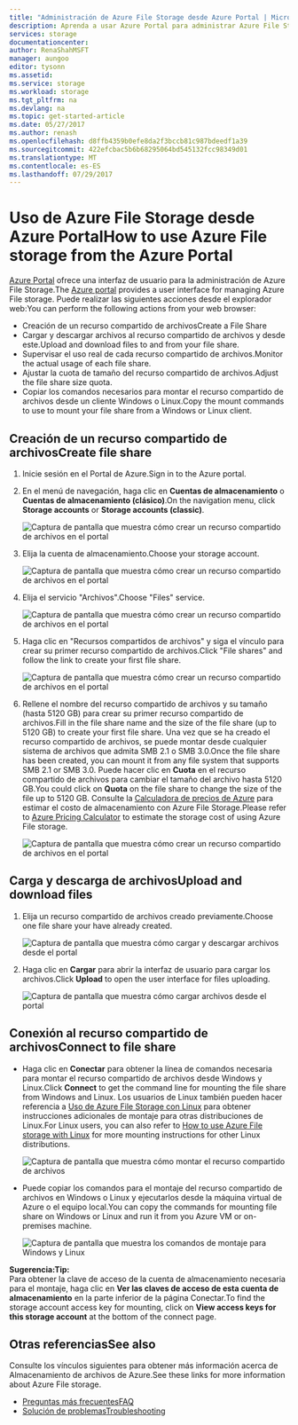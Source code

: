 ```yaml
---
title: "Administración de Azure File Storage desde Azure Portal | Microsoft Docs"
description: Aprenda a usar Azure Portal para administrar Azure File Storage.
services: storage
documentationcenter: 
author: RenaShahMSFT
manager: aungoo
editor: tysonn
ms.assetid: 
ms.service: storage
ms.workload: storage
ms.tgt_pltfrm: na
ms.devlang: na
ms.topic: get-started-article
ms.date: 05/27/2017
ms.author: renash
ms.openlocfilehash: d8ffb4359b0efe8da2f3bccb81c987bdeedf1a39
ms.sourcegitcommit: 422efcbac5b6b68295064bd545132fcc98349d01
ms.translationtype: MT
ms.contentlocale: es-ES
ms.lasthandoff: 07/29/2017
---
```

# <a name="how-to-use-azure-file-storage-from-the-azure-portal"></a><span data-ttu-id="730a4-103">Uso de Azure File Storage desde Azure Portal</span><span class="sxs-lookup"><span data-stu-id="730a4-103">How to use Azure File storage from the Azure Portal</span></span>
<span data-ttu-id="730a4-104">[Azure Portal](https://portal.azure.com) ofrece una interfaz de usuario para la administración de Azure File Storage.</span><span class="sxs-lookup"><span data-stu-id="730a4-104">The [Azure portal](https://portal.azure.com) provides a user interface for managing Azure File storage.</span></span> <span data-ttu-id="730a4-105">Puede realizar las siguientes acciones desde el explorador web:</span><span class="sxs-lookup"><span data-stu-id="730a4-105">You can perform the following actions from your web browser:</span></span>

* <span data-ttu-id="730a4-106">Creación de un recurso compartido de archivos</span><span class="sxs-lookup"><span data-stu-id="730a4-106">Create a File Share</span></span>
* <span data-ttu-id="730a4-107">Cargar y descargar archivos al recurso compartido de archivos y desde este.</span><span class="sxs-lookup"><span data-stu-id="730a4-107">Upload and download files to and from your file share.</span></span>
* <span data-ttu-id="730a4-108">Supervisar el uso real de cada recurso compartido de archivos.</span><span class="sxs-lookup"><span data-stu-id="730a4-108">Monitor the actual usage of each file share.</span></span>
* <span data-ttu-id="730a4-109">Ajustar la cuota de tamaño del recurso compartido de archivos.</span><span class="sxs-lookup"><span data-stu-id="730a4-109">Adjust the file share size quota.</span></span>
* <span data-ttu-id="730a4-110">Copiar los comandos necesarios para montar el recurso compartido de archivos desde un cliente Windows o Linux.</span><span class="sxs-lookup"><span data-stu-id="730a4-110">Copy the mount commands to use to mount your file share from a Windows or Linux client.</span></span>

## <a name="create-file-share"></a><span data-ttu-id="730a4-111">Creación de un recurso compartido de archivos</span><span class="sxs-lookup"><span data-stu-id="730a4-111">Create file share</span></span>
1. <span data-ttu-id="730a4-112">Inicie sesión en el Portal de Azure.</span><span class="sxs-lookup"><span data-stu-id="730a4-112">Sign in to the Azure portal.</span></span>
2. <span data-ttu-id="730a4-113">En el menú de navegación, haga clic en **Cuentas de almacenamiento** o **Cuentas de almacenamiento (clásico)**.</span><span class="sxs-lookup"><span data-stu-id="730a4-113">On the navigation menu, click **Storage accounts** or **Storage accounts (classic)**.</span></span>
    
    ![Captura de pantalla que muestra cómo crear un recurso compartido de archivos en el portal](media/storage-file-how-to-use-files-portal/use-files-portal-create-file-share1.png)

3. <span data-ttu-id="730a4-115">Elija la cuenta de almacenamiento.</span><span class="sxs-lookup"><span data-stu-id="730a4-115">Choose your storage account.</span></span>

    ![Captura de pantalla que muestra cómo crear un recurso compartido de archivos en el portal](media/storage-file-how-to-use-files-portal/use-files-portal-create-file-share2.png)

4. <span data-ttu-id="730a4-117">Elija el servicio "Archivos".</span><span class="sxs-lookup"><span data-stu-id="730a4-117">Choose "Files" service.</span></span>

    ![Captura de pantalla que muestra cómo crear un recurso compartido de archivos en el portal](media/storage-file-how-to-use-files-portal/use-files-portal-create-file-share3.png)

5. <span data-ttu-id="730a4-119">Haga clic en "Recursos compartidos de archivos" y siga el vínculo para crear su primer recurso compartido de archivos.</span><span class="sxs-lookup"><span data-stu-id="730a4-119">Click "File shares" and follow the link to create your first file share.</span></span>

    ![Captura de pantalla que muestra cómo crear un recurso compartido de archivos en el portal](media/storage-file-how-to-use-files-portal/use-files-portal-create-file-share4.png)

6. <span data-ttu-id="730a4-121">Rellene el nombre del recurso compartido de archivos y su tamaño (hasta 5120 GB) para crear su primer recurso compartido de archivos.</span><span class="sxs-lookup"><span data-stu-id="730a4-121">Fill in the file share name and the size of the file share (up to 5120 GB) to create your first file share.</span></span> <span data-ttu-id="730a4-122">Una vez que se ha creado el recurso compartido de archivos, se puede montar desde cualquier sistema de archivos que admita SMB 2.1 o SMB 3.0.</span><span class="sxs-lookup"><span data-stu-id="730a4-122">Once the file share has been created, you can mount it from any file system that supports SMB 2.1 or SMB 3.0.</span></span> <span data-ttu-id="730a4-123">Puede hacer clic en **Cuota** en el recurso compartido de archivos para cambiar el tamaño del archivo hasta 5120 GB.</span><span class="sxs-lookup"><span data-stu-id="730a4-123">You could click on **Quota** on the file share to change the size of the file up to 5120 GB.</span></span> <span data-ttu-id="730a4-124">Consulte la [Calculadora de precios de Azure](https://azure.microsoft.com/pricing/calculator/) para estimar el costo de almacenamiento con Azure File Storage.</span><span class="sxs-lookup"><span data-stu-id="730a4-124">Please refer to [Azure Pricing Calculator](https://azure.microsoft.com/pricing/calculator/) to estimate the storage cost of using Azure File storage.</span></span>

    ![Captura de pantalla que muestra cómo crear un recurso compartido de archivos en el portal](media/storage-file-how-to-use-files-portal/use-files-portal-create-file-share5.png)

## <a name="upload-and-download-files"></a><span data-ttu-id="730a4-126">Carga y descarga de archivos</span><span class="sxs-lookup"><span data-stu-id="730a4-126">Upload and download files</span></span>
1. <span data-ttu-id="730a4-127">Elija un recurso compartido de archivos creado previamente.</span><span class="sxs-lookup"><span data-stu-id="730a4-127">Choose one file share your have already created.</span></span>

    ![Captura de pantalla que muestra cómo cargar y descargar archivos desde el portal](media/storage-file-how-to-use-files-portal/use-files-portal-upload-file1.png)

2. <span data-ttu-id="730a4-129">Haga clic en **Cargar** para abrir la interfaz de usuario para cargar los archivos.</span><span class="sxs-lookup"><span data-stu-id="730a4-129">Click **Upload** to open the user interface for files uploading.</span></span>

    ![Captura de pantalla que muestra cómo cargar archivos desde el portal](media/storage-file-how-to-use-files-portal/use-files-portal-upload-file2.png)

## <a name="connect-to-file-share"></a><span data-ttu-id="730a4-131">Conexión al recurso compartido de archivos</span><span class="sxs-lookup"><span data-stu-id="730a4-131">Connect to file share</span></span>
-  <span data-ttu-id="730a4-132">Haga clic en **Conectar** para obtener la línea de comandos necesaria para montar el recurso compartido de archivos desde Windows y Linux.</span><span class="sxs-lookup"><span data-stu-id="730a4-132">Click **Connect** to get the command line for mounting the file share from Windows and Linux.</span></span> <span data-ttu-id="730a4-133">Los usuarios de Linux también pueden hacer referencia a [Uso de Azure File Storage con Linux](storage-how-to-use-files-linux.md) para obtener instrucciones adicionales de montaje para otras distribuciones de Linux.</span><span class="sxs-lookup"><span data-stu-id="730a4-133">For Linux users, you can also refer to [How to use Azure File storage with Linux](storage-how-to-use-files-linux.md) for more mounting instructions for other Linux distributions.</span></span>

    ![Captura de pantalla que muestra cómo montar el recurso compartido de archivos](media/storage-file-how-to-use-files-portal/use-files-portal-connect.png)
-  <span data-ttu-id="730a4-135">Puede copiar los comandos para el montaje del recurso compartido de archivos en Windows o Linux y ejecutarlos desde la máquina virtual de Azure o el equipo local.</span><span class="sxs-lookup"><span data-stu-id="730a4-135">You can copy the commands for mounting file share on Windows or Linux and run it from you Azure VM or on-premises machine.</span></span>

    ![Captura de pantalla que muestra los comandos de montaje para Windows y Linux](media/storage-file-how-to-use-files-portal/use-files-portal-show-mount-commands.png)

<span data-ttu-id="730a4-137">**Sugerencia:**</span><span class="sxs-lookup"><span data-stu-id="730a4-137">**Tip:**</span></span>  
<span data-ttu-id="730a4-138">Para obtener la clave de acceso de la cuenta de almacenamiento necesaria para el montaje, haga clic en **Ver las claves de acceso de esta cuenta de almacenamiento** en la parte inferior de la página Conectar.</span><span class="sxs-lookup"><span data-stu-id="730a4-138">To find the storage account access key for mounting, click on **View access keys for this storage account** at the bottom of the connect page.</span></span>

## <a name="see-also"></a><span data-ttu-id="730a4-139">Otras referencias</span><span class="sxs-lookup"><span data-stu-id="730a4-139">See also</span></span>
<span data-ttu-id="730a4-140">Consulte los vínculos siguientes para obtener más información acerca de Almacenamiento de archivos de Azure.</span><span class="sxs-lookup"><span data-stu-id="730a4-140">See these links for more information about Azure File storage.</span></span>

* [<span data-ttu-id="730a4-141">Preguntas más frecuentes</span><span class="sxs-lookup"><span data-stu-id="730a4-141">FAQ</span></span>](storage-files-faq.md)
* [<span data-ttu-id="730a4-142">Solución de problemas</span><span class="sxs-lookup"><span data-stu-id="730a4-142">Troubleshooting</span></span>](storage-troubleshoot-file-connection-problems.md)